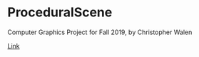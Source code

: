 # ProceduralScene
Computer Graphics Project for Fall 2019, by Christopher Walen

<a href="GraphicsProject/Generator.html">Link</a>
